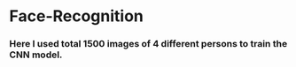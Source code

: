 # Face-Recognition
### Here I used total 1500 images of 4 different persons to train the CNN model.
